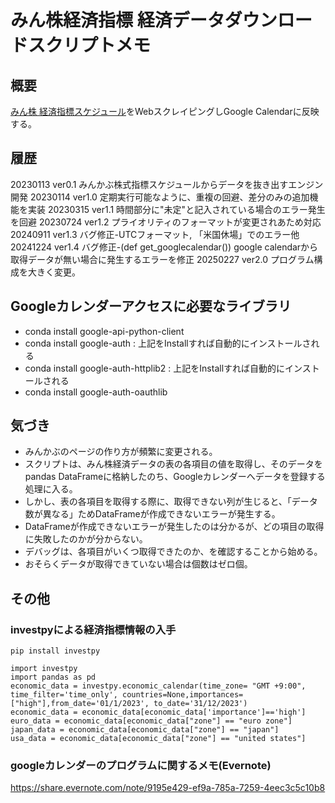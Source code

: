 # みん株経済指標 経済データダウンロードスクリプトメモ

## 概要
[みん株 経済指標スケジュール](https://fx.minkabu.jp/indicators)をWebスクレイピングしGoogle Calendarに反映する。

## 履歴
20230113 ver0.1 みんかぶ株式指標スケジュールからデータを抜き出すエンジン開発
20230114 ver1.0 定期実行可能なように、重複の回避、差分のみの追加機能を実装
20230315 ver1.1 時間部分に"未定"と記入されている場合のエラー発生を回避
20230724 ver1.2 プライオリティのフォーマットが変更されあため対応
20240911 ver1.3 バグ修正-UTCフォーマット, 「米国休場」でのエラー他
20241224 ver1.4 バグ修正-(def get_googlecalendar()) google calendarから取得データが無い場合に発生するエラーを修正
20250227 ver2.0 プログラム構成を大きく変更。


## Googleカレンダーアクセスに必要なライブラリ
- conda install google-api-python-client
- conda install google-auth   : 上記をInstallすれば自動的にインストールされる
- conda install google-auth-httplib2   : 上記をInstallすれば自動的にインストールされる
- conda install google-auth-oauthlib



## 気づき
- みんかぶのページの作り方が頻繁に変更される。
- スクリプトは、みん株経済データの表の各項目の値を取得し、そのデータをpandas DataFrameに格納したのち、Googleカレンダーへデータを登録する処理に入る。
- しかし、表の各項目を取得する際に、取得できない列が生じると、「データ数が異なる」ためDataFrameが作成できないエラーが発生する。
- DataFrameが作成できないエラーが発生したのは分かるが、どの項目の取得に失敗したのかが分からない。
- デバッグは、各項目がいくつ取得できたのか、を確認することから始める。
- おそらくデータが取得できていない場合は個数はゼロ個。

## その他
### investpyによる経済指標情報の入手
```
pip install investpy
```
```
import investpy
import pandas as pd
economic_data = investpy.economic_calendar(time_zone= "GMT +9:00", time_filter='time_only', countries=None,importances=["high"],from_date='01/1/2023', to_date='31/12/2023')
economic_data = economic_data[economic_data['importance']=='high']
euro_data = economic_data[economic_data["zone"] == "euro zone"]
japan_data = economic_data[economic_data["zone"] == "japan"]
usa_data = economic_data[economic_data["zone"] == "united states"]
```
### googleカレンダーのプログラムに関するメモ(Evernote)
https://share.evernote.com/note/9195e429-ef9a-785a-7259-4eec3c5c10b8